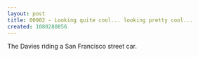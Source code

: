 ```yaml
---
layout: post
title: 00902 - Looking quite cool... looking pretty cool...
created: 1080280856
---
```

The Davies riding a San Francisco street car.
